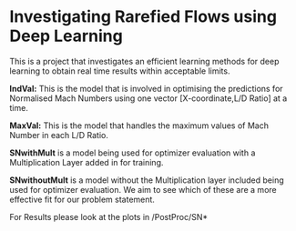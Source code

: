 # Investigating Rarefied Flows using Deep Learning

This is a project that investigates an efficient learning methods for deep learning to obtain real time results within acceptable limits.

**IndVal:** This is the model that is involved in optimising the predictions for Normalised Mach Numbers using one vector [X-coordinate,L/D Ratio] at a time.

**MaxVal:** This is the model that handles the maximum values of Mach Number in each L/D Ratio.

**SNwithMult** is a model being used for optimizer evaluation with a Multiplication Layer added in for training.

**SNwithoutMult** is a model without the Multiplication layer included being used for optimizer evaluation. We aim to see which of these are a more effective fit for our problem statement.

For Results please look at the plots in /PostProc/SN*